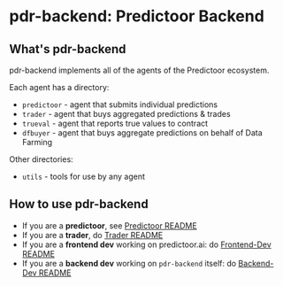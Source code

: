 <!--
Copyright 2023 Ocean Protocol Foundation
SPDX-License-Identifier: Apache-2.0
-->

# pdr-backend: Predictoor Backend

## What's pdr-backend

pdr-backend implements all of the agents of the Predictoor ecosystem.

Each agent has a directory:
- `predictoor` - agent that submits individual predictions
- `trader` - agent that buys aggregated predictions & trades
- `trueval` - agent that reports true values to contract
- `dfbuyer` - agent that buys aggregate predictions on behalf of Data Farming

Other directories:
- `utils` - tools for use by any agent

## How to use pdr-backend

- If you are a **predictoor**, see [Predictoor README](pdr_backend/predictoor/README.md)
- If you are a **trader**, do [Trader README](pdr_backend/trader/README.md)
- If you are a **frontend dev** working on predictoor.ai: do [Frontend-Dev README](READMEs/frontend-dev.md)
- If you are a **backend dev** working on `pdr-backend` itself: do [Backend-Dev README](READMEs/backend-dev.md)

